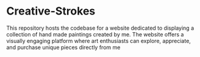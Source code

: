 # Creative-Strokes
This repository hosts the codebase for a website dedicated to displaying a collection of hand made paintings created by me. The website offers a visually engaging platform where art enthusiasts can explore, appreciate, and purchase unique pieces directly from me
